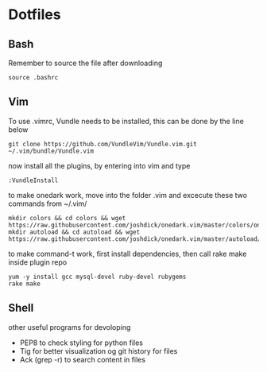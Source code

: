 # Dotfiles

## Bash
Remember to source the file after downloading
```
source .bashrc
```

## Vim
To use .vimrc, Vundle needs to be installed, this can be done by the line below
```
git clone https://github.com/VundleVim/Vundle.vim.git ~/.vim/bundle/Vundle.vim
```
now install all the plugins, by entering into vim and type
```
:VundleInstall
```
to make onedark work, move into the folder .vim and excecute these two commands from ~/.vim/
```
mkdir colors && cd colors && wget https://raw.githubusercontent.com/joshdick/onedark.vim/master/colors/onedark.vim
mkdir autoload && cd autoload && wget https://raw.githubusercontent.com/joshdick/onedark.vim/master/autoload/onedark.vim
```
to make command-t work, first install dependencies, then call rake make inside plugin repo
```
yum -y install gcc mysql-devel ruby-devel rubygems
rake make
```

## Shell
other useful programs for devoloping

* PEP8 to check styling for python files
* Tig for better visualization og git history for files
* Ack (grep -r) to search content in files 
